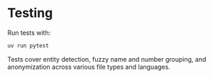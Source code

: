 # Testing

Run tests with:
```bash
uv run pytest
```
Tests cover entity detection, fuzzy name and number grouping, and anonymization across various file types and languages.
